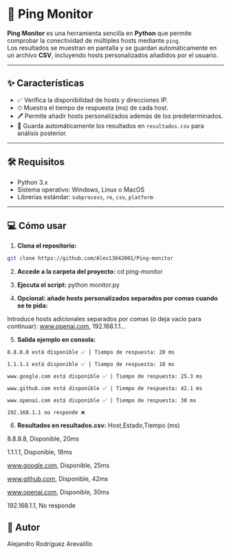 # 🚀 Ping Monitor

**Ping Monitor** es una herramienta sencilla en **Python** que permite comprobar la conectividad de múltiples hosts mediante `ping`.  
Los resultados se muestran en pantalla y se guardan automáticamente en un archivo **CSV**, incluyendo hosts personalizados añadidos por el usuario.

---

## ✨ Características

- ✅ Verifica la disponibilidad de hosts y direcciones IP.  
- ⏱ Muestra el tiempo de respuesta (ms) de cada host.  
- 🖊 Permite añadir hosts personalizados además de los predeterminados.  
- 💾 Guarda automáticamente los resultados en `resultados.csv` para análisis posterior.

---

## 🛠 Requisitos

- Python 3.x  
- Sistema operativo: Windows, Linux o MacOS  
- Librerías estándar: `subprocess`, `re`, `csv`, `platform`  

---

## 💻 Cómo usar

1. **Clona el repositorio:**

```bash
git clone https://github.com/Alex13042001/Ping-monitor
```

2. **Accede a la carpeta del proyecto:**
cd ping-monitor

3. **Ejecuta el script:**
python monitor.py

4. **Opcional: añade hosts personalizados separados por comas cuando se te pida:**


Introduce hosts adicionales separados por comas (o deja vacío para continuar): www.openai.com, 192.168.1.1...

5. **Salida ejemplo en consola:**



```8.8.8.8 está disponible ✅ | Tiempo de respuesta: 20 ms```



```1.1.1.1 está disponible ✅ | Tiempo de respuesta: 18 ms```



```www.google.com está disponible ✅ | Tiempo de respuesta: 25.3 ms```



```www.github.com está disponible ✅ | Tiempo de respuesta: 42.1 ms```



```www.openai.com está disponible ✅ | Tiempo de respuesta: 30 ms```



```192.168.1.1 no responde ❌``` <!-- No responde ya que es una IP privada -->

6. **Resultados en resultados.csv:**
Host,Estado,Tiempo (ms)


8.8.8.8, Disponible, 20ms


1.1.1.1, Disponible, 18ms


www.google.com, Disponible, 25ms


www.github.com, Disponible, 42ms


www.openai.com, Disponible, 30ms


192.168.1.1, No responde

## 🌟 Autor

Alejandro Rodríguez Arevalillo
